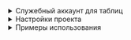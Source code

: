 <details>
<summary>Служебный аккаунт для таблиц</summary>

1. Перейдите [Google Developers Console](https://console.developers.google.com/) и
создайте новый проект (или выберите существующий).

2. В поле "Search for APIs and Services", найдите "Google Drive API" и включите
   его.

3. В поле "Search for APIs and Services", найдите "Google Sheets API" и
   включите его.

4. Перейдите в "APIs & Services > Credentials" и выберите "Create credentials >
   Service account key".

5. Заполните форму и предоставьте роль редактора.

6. Нажмите "Manage service accounts" над Service Accounts.

7. Нажмите ⋮ рядом с недавно созданным служебным аккаунтом, выберите "Manage
   keys" и затем нажмите на "ADD KEY > Create new key".

8. Выберите тип ключа JSON и нажмите "Create".

9. Скопируйте адрес почты аккаунта из скачанного ключа(поле client mail) или из
   вкладки "Service Accounts"

10. В настройках таблицы перейдите в настройки доступа и предоставьте доступ
    аккаунту в качестве редактора

11. Положить скачанный файл в папку с проектом и переименовать его в service_account

</details>

<details>
<summary>Настройки проекта</summary>

Переименуйте файл sample.env в .env и заполните его своими данными

* SPREADSHEET_URL - Ссылка на таблицу(Настройки доступа > Копировать)
* WORKSHEET_NAME - Имя листа с которым будем работать
* DIGISELLER_API_KEY - API ключ, получение через кабинет Digi, присылают на WebMoney


</details>

<details>
<summary>Примеры использования</summary>

```python
table = GoogleSheetsAPI(CREDENTIALS_PATH, SPREADSHEET_URL, WORKSHEET_NAME)
data = [['data1', 'data2'], ['data3', 'data4']]
table.write_data(data)
```


</details>